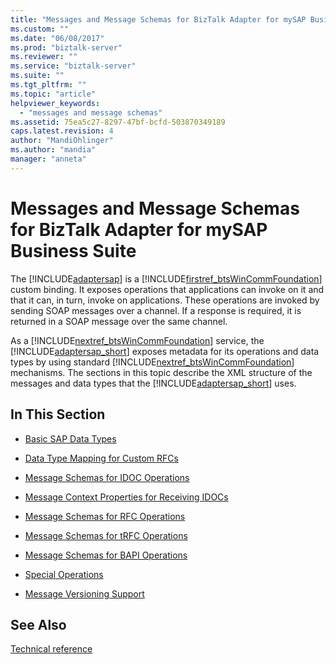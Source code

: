 ```yaml
---
title: "Messages and Message Schemas for BizTalk Adapter for mySAP Business Suite | Microsoft Docs"
ms.custom: ""
ms.date: "06/08/2017"
ms.prod: "biztalk-server"
ms.reviewer: ""
ms.service: "biztalk-server"
ms.suite: ""
ms.tgt_pltfrm: ""
ms.topic: "article"
helpviewer_keywords: 
  - "messages and message schemas"
ms.assetid: 75ea5c27-8297-47bf-bcfd-503870349189
caps.latest.revision: 4
author: "MandiOhlinger"
ms.author: "mandia"
manager: "anneta"
---
```

# Messages and Message Schemas for BizTalk Adapter for mySAP Business Suite
The [!INCLUDE[adaptersap](../../includes/adaptersap-md.md)] is a [!INCLUDE[firstref_btsWinCommFoundation](../../includes/firstref-btswincommfoundation-md.md)] custom binding. It exposes operations that applications can invoke on it and that it can, in turn, invoke on applications. These operations are invoked by sending SOAP messages over a channel. If a response is required, it is returned in a SOAP message over the same channel.  
  
 As a [!INCLUDE[nextref_btsWinCommFoundation](../../includes/nextref-btswincommfoundation-md.md)] service, the [!INCLUDE[adaptersap_short](../../includes/adaptersap-short-md.md)] exposes metadata for its operations and data types by using standard [!INCLUDE[nextref_btsWinCommFoundation](../../includes/nextref-btswincommfoundation-md.md)] mechanisms. The sections in this topic describe the XML structure of the messages and data types that the [!INCLUDE[adaptersap_short](../../includes/adaptersap-short-md.md)] uses.  
  
## In This Section  
  
-   [Basic SAP Data Types](../../adapters-and-accelerators/adapter-sap/basic-sap-data-types.md)  
  
-   [Data Type Mapping for Custom RFCs](../../adapters-and-accelerators/adapter-sap/data-type-mapping-for-custom-rfcs.md)  
  
-   [Message Schemas for IDOC Operations](../../adapters-and-accelerators/adapter-sap/message-schemas-for-idoc-operations.md)  
  
-   [Message Context Properties for Receiving IDOCs](../../adapters-and-accelerators/adapter-sap/message-context-properties-for-receiving-idocs.md)  
  
-   [Message Schemas for RFC Operations](../../adapters-and-accelerators/adapter-sap/message-schemas-for-rfc-operations.md)  
  
-   [Message Schemas for tRFC Operations](../../adapters-and-accelerators/adapter-sap/message-schemas-for-trfc-operations.md)  
  
-   [Message Schemas for BAPI Operations](../../adapters-and-accelerators/adapter-sap/message-schemas-for-bapi-operations.md)  
  
-   [Special Operations](../../adapters-and-accelerators/adapter-sap/special-operations.md)  
  
-   [Message Versioning Support](../../adapters-and-accelerators/adapter-sap/message-versioning-support1.md)  
  
## See Also  
[Technical reference](../../adapters-and-accelerators/adapter-sap/technical-reference-for-the-sap-adapter.md)